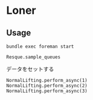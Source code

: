 # Loner
## Usage
```shell
bundle exec foreman start
```

```
Resque.sample_queues
```

データをセットする
```
NormalLifting.perform_async(1)
NormalLifting.perform_async(2)
NormalLifting.perform_async(3)
```
